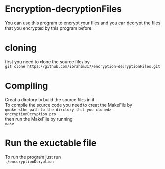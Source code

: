 # Encryption-decryptionFiles
You can use this program to encrypt your files and you can  decrypt the files that you encrypted by this program before.


# cloning 
first you need to clone the source files by\
`git clone https://github.com/ibrahim317/encryption-decryptionFiles.git`



# Compiling 
Creat a dirctory to build the source files in it.\
To compile the source code you need to creat the MakeFile by\
`qmake <the path to the dirctory that you cloned>  encryptionDcryption.pro`\
then run the MakeFile by running\
`make`
 
 
# Run the exuctable file 
To run the program just run\
`./enccryptionDcryption`
